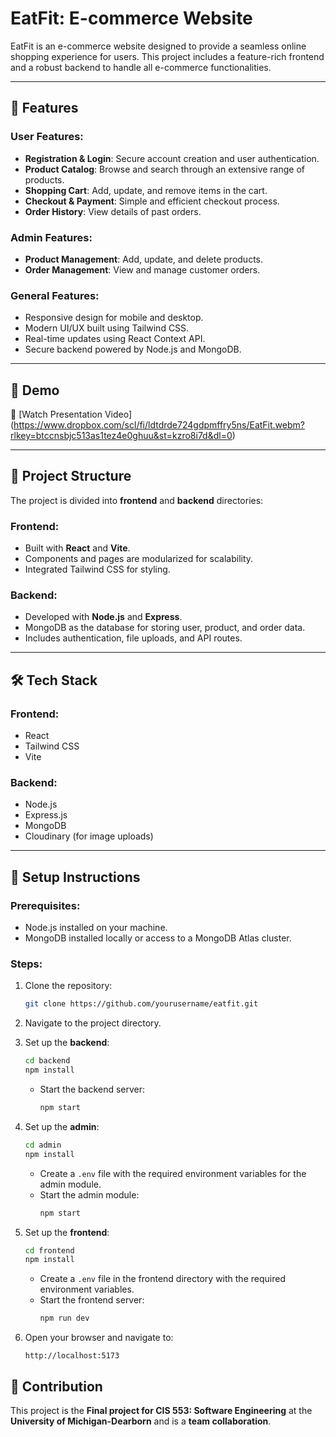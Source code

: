 # EatFit: E-commerce Website

EatFit is an e-commerce website designed to provide a seamless online shopping experience for users. This project includes a feature-rich frontend and a robust backend to handle all e-commerce functionalities.

---

## 🚀 Features

### User Features:
- **Registration & Login**: Secure account creation and user authentication.
- **Product Catalog**: Browse and search through an extensive range of products.
- **Shopping Cart**: Add, update, and remove items in the cart.
- **Checkout & Payment**: Simple and efficient checkout process.
- **Order History**: View details of past orders.

### Admin Features:
- **Product Management**: Add, update, and delete products.
- **Order Management**: View and manage customer orders.

### General Features:
- Responsive design for mobile and desktop.
- Modern UI/UX built using Tailwind CSS.
- Real-time updates using React Context API.
- Secure backend powered by Node.js and MongoDB.

---
## 📸 Demo

🎥 [Watch Presentation Video] (https://www.dropbox.com/scl/fi/ldtdrde724gdpmffry5ns/EatFit.webm?rlkey=btccnsbjc513as1tez4e0ghuu&st=kzro8i7d&dl=0)

---

## 📂 Project Structure

The project is divided into **frontend** and **backend** directories:

### Frontend:
- Built with **React** and **Vite**.
- Components and pages are modularized for scalability.
- Integrated Tailwind CSS for styling.

### Backend:
- Developed with **Node.js** and **Express**.
- MongoDB as the database for storing user, product, and order data.
- Includes authentication, file uploads, and API routes.

---

## 🛠️ Tech Stack

### Frontend:
- React
- Tailwind CSS
- Vite

### Backend:
- Node.js
- Express.js
- MongoDB
- Cloudinary (for image uploads)

---

## 🔧 Setup Instructions

### Prerequisites:
- Node.js installed on your machine.
- MongoDB installed locally or access to a MongoDB Atlas cluster.

### Steps:

1. Clone the repository:
   ```bash
   git clone https://github.com/yourusername/eatfit.git
   ```

2. Navigate to the project directory.

3. Set up the **backend**:
   ```bash
   cd backend
   npm install
   ```

   - Start the backend server:
     ```bash
     npm start
     ```

4. Set up the **admin**:
   ```bash
   cd admin
   npm install
   ```
   - Create a `.env` file with the required environment variables for the admin module.
   - Start the admin module:
     ```bash
     npm start
     ```

5. Set up the **frontend**:
   ```bash
   cd frontend
   npm install
   ```
   - Create a `.env` file in the frontend directory with the required environment variables.
   - Start the frontend server:
     ```bash
     npm run dev
     ```

6. Open your browser and navigate to:
   ```
   http://localhost:5173
   ```
## 🤝 Contribution
This project is the **Final project for CIS 553: Software Engineering** at the **University of Michigan-Dearborn** and is a **team collaboration**.
